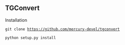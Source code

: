 ## TGConvert

Installation

<code>git clone https://github.com/mercury-devel/tgconvert</code>

<code>python setup.py install</code>
